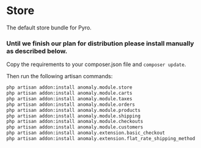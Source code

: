 # Store

The default store bundle for Pyro.

### Until we finish our plan for distribution please install manually as described below.

Copy the requirements to your composer.json file and `composer update`.

Then run the following artisan commands:

```bash
php artisan addon:install anomaly.module.store
php artisan addon:install anomaly.module.carts
php artisan addon:install anomaly.module.taxes
php artisan addon:install anomaly.module.orders
php artisan addon:install anomaly.module.products
php artisan addon:install anomaly.module.shipping
php artisan addon:install anomaly.module.checkouts
php artisan addon:install anomaly.module.customers
php artisan addon:install anomaly.extension.basic_checkout
php artisan addon:install anomaly.extension.flat_rate_shipping_method
```

